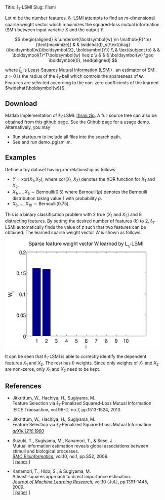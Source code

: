 Title: $\ell_1$-LSMI
Slug: l1lsmi


Let $m$ be the number features.
$\ell_1$-LSMI attempts to find an $m$-dimensional sparse weight vector which maximizes
the squared-loss mutual information (SMI) between input variable $X$ and the output $Y$.

$$
\begin{aligned}
& \underset{\boldsymbol{w} \in \mathbb{R}^m}{\text{maximize}} & & \widehat{I}_s(\text{diag}(\boldsymbol{w})\boldsymbol{X}, \boldsymbol{Y}) \\
& \text{subject to} & & \boldsymbol{1}^T\boldsymbol{w} \leq z  \\
& & & \boldsymbol{w} \geq \boldsymbol{0},
\end{aligned}
$$


where $\widehat{I}_s$ is [Least-Squares Mutual Information (LSMI)](http://www.ms.k.u-tokyo.ac.jp/software.html#LSMI)
, an estimator of SMI. $z>0$ is the radius of the $\ell_1$-ball which controls the sparseness of $\boldsymbol{w}$.
Features are selected according to the non-zero coefficients of
the learned $\widehat{\boldsymbol{w}}$. 


## Download

Matlab implementation of $\ell_1$-LSMI: <a href="files/l1lsmi.zip">l1lsmi.zip</a>. 
A full source tree can also be obtained from [this github page](https://github.com/wittawatj/l1lsmi).
See the Github page for a usage demo. Alternatively, you may

* Run startup.m to include all files into the search path.</li>
* See and run demo_pglsmi.m.</li>

## Examples

Define a toy dataset having <i>xor</i> relationship as follows:

* $Y = \text{xor}(X_1,X_2)$, where $\text{xor}(X_1,X_2)$
          denotes the XOR function for $X_1$ and $X_2$.</li>
* $X_1,\ldots,X_5 \sim \text{Bernoulli(0.5)}$ where $\mathrm{Bernoulli}(p)$ denotes the Bernoulli distribution
                  taking value 1 with probability $p$. </li>
* $X_6,\ldots,X_{10} \sim \text{Bernoulli(0.75)}$. </li>
  
This is a binary classification problem with 2 true ($X_1$ and $X_2$) and 8 distracting features.
By setting the desired number of features ($k$) to 2, $\ell_1$-LSMI automatically finds the value
of $z$ such that two features can be obtained. The learned sparse weight vector $W$ is shown as follows.

![Xor artificial data](images/xor.png)

It can be seen that $\ell_1$-LSMI is able to correctly identify the dependent features $X_1$ and $X_2$.
The rest has 0 weights. Since only weights of $X_1$ and $X_2$ are non-zeros, 
only $X_1$ and $X_2$ need to be kept.


## References
* Jitkrittum, W., Hachiya, H., Sugiyama, M. <br>
	Feature Selection via $\ell_1$-Penalized Squared-Loss Mutual Information <br>
	IEICE Transaction, vol.96-D, no.7, pp.1513-1524, 2013.

* Jitkrittum, W., Hachiya, H., Sugiyama, M. <br>
	Feature Selection via $\ell_1$-Penalized Squared-Loss Mutual Information <br>
	<i><a href="http://arxiv.org/abs/1210.1960">arXiv:1210.1960</a></i>

* Suzuki, T., Sugiyama, M., Kanamori, T., &amp; Sese, J.    
		Mutual information estimation reveals global associations
		between stimuli and biological processes.     
		<I><A HREF="http://www.biomedcentral.com/bmcbioinformatics/">BMC Bioinformatics</A></I>,
		vol.10, no.1, pp.S52, 2009.    
		[ <A HREF="http://sugiyama-www.cs.titech.ac.jp/~sugi/2009/LSMI-Bio.pdf">paper</A> ]
* 	Kanamori, T., Hido, S., &amp; Sugiyama, M.     
		A least-squares approach to direct importance estimation.    
		<I><A HREF="http://www.jmlr.org">Journal of Machine Learning Research</A></I>,
		vol.10 (Jul.), pp.1391-1445, 2009.    
		[ <A HREF="http://sugiyama-www.cs.titech.ac.jp/~sugi/2009/LSIF.pdf">paper</A> ]
	
